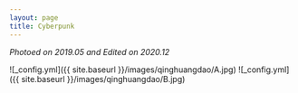 ```yaml
---
layout: page
title: Cyberpunk
---
```


*Photoed on 2019.05 and Edited on 2020.12*

![_config.yml]({{ site.baseurl }}/images/qinghuangdao/A.jpg)
![_config.yml]({{ site.baseurl }}/images/qinghuangdao/B.jpg)





